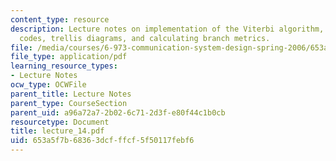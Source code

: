 ```yaml
---
content_type: resource
description: Lecture notes on implementation of the Viterbi algorithm, convolutional
  codes, trellis diagrams, and calculating branch metrics.
file: /media/courses/6-973-communication-system-design-spring-2006/653a5f7b68363dcfffcf5f50117febf6_lecture_14.pdf
file_type: application/pdf
learning_resource_types:
- Lecture Notes
ocw_type: OCWFile
parent_title: Lecture Notes
parent_type: CourseSection
parent_uid: a96a72a7-2b02-6c71-2d3f-e80f44c1b0cb
resourcetype: Document
title: lecture_14.pdf
uid: 653a5f7b-6836-3dcf-ffcf-5f50117febf6
---
```

